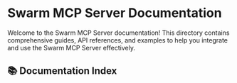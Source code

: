 # Swarm MCP Server Documentation

Welcome to the Swarm MCP Server documentation! This directory contains comprehensive guides, API references, and examples to help you integrate and use the Swarm MCP Server effectively.

## 📚 Documentation Index
